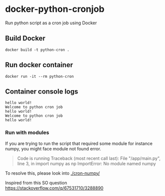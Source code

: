 # docker-python-cronjob
Run python script as a cron job using Docker
## Build Docker
```
docker build -t python-cron .
```
## Run docker container
```
docker run -it --rm python-cron
```
## Container console logs
```
hello world!
Welcome to python cron job
hello world!
Welcome to python cron job
hello world!
```


### Run with modules

If you are trying to run the script that required some module for instance numpy, you might face module not found error. 

> Code is running Traceback (most recent call last): File "/app/main.py", line 3, in import numpy as np ImportError: No module named numpy 

To resolve this, please look into [./cron-numpy/](https://github.com/Adiii717/docker-python-cronjob/tree/master/cron-numpy)

Inspired from this SO question
https://stackoverflow.com/q/67531710/3288890
